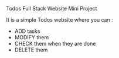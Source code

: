 Todos Full Stack Website Mini Project

It is a simple Todos website where you can : 
  - ADD tasks
  - MODIFY them
  - CHECK them when they are done
  - DELETE them
